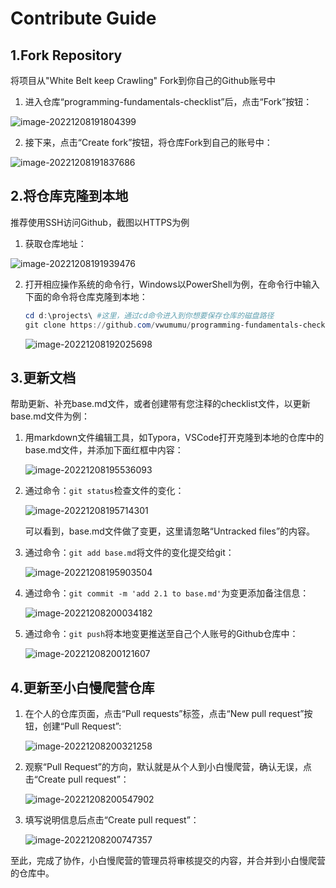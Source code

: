# Contribute Guide

## 1.Fork Repository

将项目从"White Belt keep Crawling" Fork到你自己的Github账号中

1. 进入仓库“programming-fundamentals-checklist”后，点击“Fork”按钮：

![image-20221208191804399](https://raw.githubusercontent.com/white-belt-keep-crawling/programming-fundamentals-checklist/main/images/image-20221208191804399.png)

2. 接下来，点击“Create fork”按钮，将仓库Fork到自己的账号中：

![image-20221208191837686](https://raw.githubusercontent.com/white-belt-keep-crawling/programming-fundamentals-checklist/main/images/image-20221208191837686.png)

## 2.将仓库克隆到本地

推荐使用SSH访问Github，截图以HTTPS为例

1. 获取仓库地址：

![image-20221208191939476](https://raw.githubusercontent.com/white-belt-keep-crawling/programming-fundamentals-checklist/main/images/image-20221208191939476.png)

2. 打开相应操作系统的命令行，Windows以PowerShell为例，在命令行中输入下面的命令将仓库克隆到本地：

   ```powershell
   cd d:\projects\ #这里，通过cd命令进入到你想要保存仓库的磁盘路径
   git clone https://github.com/vwumumu/programming-fundamentals-checklist.git  #这里，clone后面的内容，是您仓库的路径。
   ```

   ![image-20221208192025698](https://raw.githubusercontent.com/white-belt-keep-crawling/programming-fundamentals-checklist/main/images/image-20221208192025698.png)

## 3.更新文档

​	帮助更新、补充base.md文件，或者创建带有您注释的checklist文件，以更新base.md文件为例：

1. 用markdown文件编辑工具，如Typora，VSCode打开克隆到本地的仓库中的base.md文件，并添加下面红框中内容：

   ![image-20221208195536093](https://raw.githubusercontent.com/white-belt-keep-crawling/programming-fundamentals-checklist/main/images/image-20221208195536093.png)

2. 通过命令：`git status`检查文件的变化：

   ![image-20221208195714301](https://raw.githubusercontent.com/white-belt-keep-crawling/programming-fundamentals-checklist/main/images/image-20221208195714301.png)

   可以看到，base.md文件做了变更，这里请忽略“Untracked files”的内容。

3. 通过命令：`git add base.md`将文件的变化提交给git：

   ![image-20221208195903504](https://raw.githubusercontent.com/white-belt-keep-crawling/programming-fundamentals-checklist/main/images/image-20221208195903504.png)

4. 通过命令：`git commit -m 'add 2.1 to base.md'`为变更添加备注信息：

   ![image-20221208200034182](https://raw.githubusercontent.com/white-belt-keep-crawling/programming-fundamentals-checklist/main/images/image-20221208200034182.png)

5. 通过命令：`git push`将本地变更推送至自己个人账号的Github仓库中：

   ![image-20221208200121607](https://raw.githubusercontent.com/white-belt-keep-crawling/programming-fundamentals-checklist/main/images/image-20221208200121607.png)

## 4.更新至小白慢爬营仓库

1. 在个人的仓库页面，点击“Pull requests”标签，点击“New pull request”按钮，创建“Pull Request”:

   ![image-20221208200321258](https://raw.githubusercontent.com/white-belt-keep-crawling/programming-fundamentals-checklist/main/images/image-20221208200321258.png)

2. 观察“Pull Request”的方向，默认就是从个人到小白慢爬营，确认无误，点击“Create pull request”：

   ![image-20221208200547902](https://raw.githubusercontent.com/white-belt-keep-crawling/programming-fundamentals-checklist/main/images/image-20221208200547902.png)

3. 填写说明信息后点击“Create pull request”：

   ![image-20221208200747357](https://raw.githubusercontent.com/white-belt-keep-crawling/programming-fundamentals-checklist/main/images/image-20221208200747357.png)

至此，完成了协作，小白慢爬营的管理员将审核提交的内容，并合并到小白慢爬营的仓库中。
